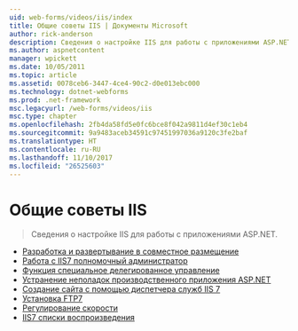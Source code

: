 ```yaml
---
uid: web-forms/videos/iis/index
title: Общие советы IIS | Документы Microsoft
author: rick-anderson
description: Сведения о настройке IIS для работы с приложениями ASP.NET.
ms.author: aspnetcontent
manager: wpickett
ms.date: 10/05/2011
ms.topic: article
ms.assetid: 0078ceb6-3447-4ce4-90c2-d0e013ebc000
ms.technology: dotnet-webforms
ms.prod: .net-framework
msc.legacyurl: /web-forms/videos/iis
msc.type: chapter
ms.openlocfilehash: 2fb4da58fd5e0fc6bce8f042a9811d4ef30c1eb4
ms.sourcegitcommit: 9a9483aceb34591c97451997036a9120c3fe2baf
ms.translationtype: HT
ms.contentlocale: ru-RU
ms.lasthandoff: 11/10/2017
ms.locfileid: "26525603"
---
```

<a name="general-iis-tips"></a>Общие советы IIS
====================
> Сведения о настройке IIS для работы с приложениями ASP.NET.


- [Разработка и развертывание в совместное размещение](developing-and-deploying-in-a-shared-hosting.md)
- [Работа с IIS7 полномочный администратор](working-with-iis7-deligated-admin.md)
- [Функция специальное делегированное управление](feature-specific-delegated-management.md)
- [Устранение неполадок производственного приложения ASP.NET](troubleshooting-production-aspnet-apps.md)
- [Создание сайта с помощью диспетчера служб IIS 7](creating-a-site-with-iis7-manager.md)
- [Установка FTP7](installing-ftp7.md)
- [Регулирование скорости](bit-rate-throttling.md)
- [IIS7 списки воспроизведения](iis7-playlists.md)
